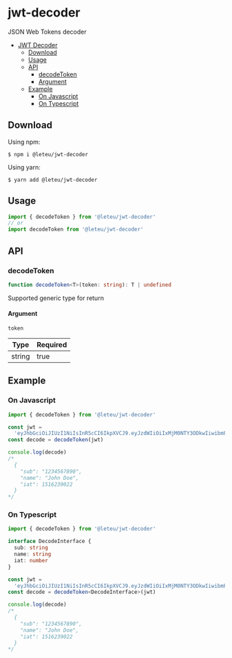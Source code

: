 # jwt-decoder

JSON Web Tokens decoder

<!-- TOC -->

- [JWT Decoder](#jwt-decoder)
  - [Download](#download)
  - [Usage](#usage)
  - [API](#api)
    - [decodeToken](#decodetoken)
    - [Argument](#argument)
  - [Example](#example)
    - [On Javascript](#on-javascript)
    - [On Typescript](#on-typescript)

<!-- /TOC -->

## Download

Using npm:

```shell
$ npm i @leteu/jwt-decoder
```

Using yarn:

```shell
$ yarn add @leteu/jwt-decoder
```

## Usage

```ts
import { decodeToken } from '@leteu/jwt-decoder'
// or
import decodeToken from '@leteu/jwt-decoder'
```

## API

### decodeToken

```ts
function decodeToken<T>(token: string): T | undefined
```

Supported generic type for return

#### Argument

`token`

| Type   | Required |
| ------ | -------- |
| string | true     |

## Example

### On Javascript

```ts
import { decodeToken } from '@leteu/jwt-decoder'

const jwt =
  'eyJhbGciOiJIUzI1NiIsInR5cCI6IkpXVCJ9.eyJzdWIiOiIxMjM0NTY3ODkwIiwibmFtZSI6IkpvaG4gRG9lIiwiaWF0IjoxNTE2MjM5MDIyfQ.SflKxwRJSMeKKF2QT4fwpMeJf36POk6yJV_adQssw5c'
const decode = decodeToken(jwt)

console.log(decode)
/*
  {
    "sub": "1234567890",
    "name": "John Doe",
    "iat": 1516239022
  }
*/
```

### On Typescript

```ts
import { decodeToken } from '@leteu/jwt-decoder'

interface DecodeInterface {
  sub: string
  name: string
  iat: number
}

const jwt =
  'eyJhbGciOiJIUzI1NiIsInR5cCI6IkpXVCJ9.eyJzdWIiOiIxMjM0NTY3ODkwIiwibmFtZSI6IkpvaG4gRG9lIiwiaWF0IjoxNTE2MjM5MDIyfQ.SflKxwRJSMeKKF2QT4fwpMeJf36POk6yJV_adQssw5c'
const decode = decodeToken<DecodeInterface>(jwt)

console.log(decode)
/*
  {
    "sub": "1234567890",
    "name": "John Doe",
    "iat": 1516239022
  }
*/
```
